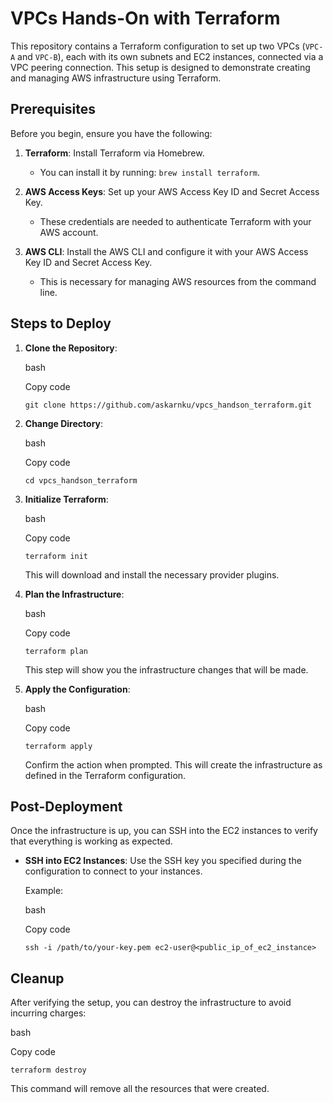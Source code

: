 # VPCs Hands-On with Terraform

This repository contains a Terraform configuration to set up two VPCs (`VPC-A` and `VPC-B`), each with its own subnets and EC2 instances, connected via a VPC peering connection. This setup is designed to demonstrate creating and managing AWS infrastructure using Terraform.

## Prerequisites

Before you begin, ensure you have the following:

1.  **Terraform**: Install Terraform via Homebrew.

    - You can install it by running: `brew install terraform`.

2.  **AWS Access Keys**: Set up your AWS Access Key ID and Secret Access Key.

    - These credentials are needed to authenticate Terraform with your AWS account.

3.  **AWS CLI**: Install the AWS CLI and configure it with your AWS Access Key ID and Secret Access Key.

    - This is necessary for managing AWS resources from the command line.

## Steps to Deploy

1.  **Clone the Repository**:

    bash

    Copy code

    `git clone https://github.com/askarnku/vpcs_handson_terraform.git`

2.  **Change Directory**:

    bash

    Copy code

    `cd vpcs_handson_terraform`

3.  **Initialize Terraform**:

    bash

    Copy code

    `terraform init`

    This will download and install the necessary provider plugins.

4.  **Plan the Infrastructure**:

    bash

    Copy code

    `terraform plan`

    This step will show you the infrastructure changes that will be made.

5.  **Apply the Configuration**:

    bash

    Copy code

    `terraform apply`

    Confirm the action when prompted. This will create the infrastructure as defined in the Terraform configuration.

## Post-Deployment

Once the infrastructure is up, you can SSH into the EC2 instances to verify that everything is working as expected.

- **SSH into EC2 Instances**: Use the SSH key you specified during the configuration to connect to your instances.

  Example:

  bash

  Copy code

  `ssh -i /path/to/your-key.pem ec2-user@<public_ip_of_ec2_instance>`

## Cleanup

After verifying the setup, you can destroy the infrastructure to avoid incurring charges:

bash

Copy code

`terraform destroy`

This command will remove all the resources that were created.
